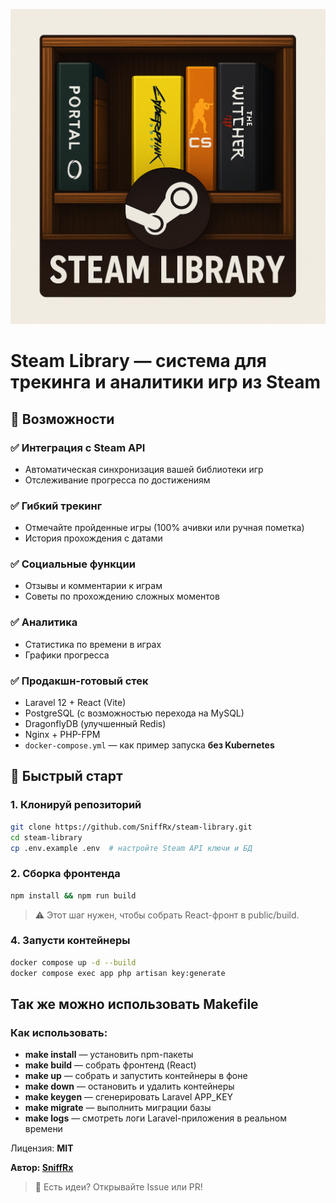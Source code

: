 ![steam-library.png](public/images/steam-library.png)

# Steam Library — система для трекинга и аналитики игр из Steam

## 🌟 Возможности
### ✅ Интеграция с Steam API
- Автоматическая синхронизация вашей библиотеки игр
- Отслеживание прогресса по достижениям
### ✅ Гибкий трекинг
- Отмечайте пройденные игры (100% ачивки или ручная пометка)
- История прохождения с датами
### ✅ Социальные функции
- Отзывы и комментарии к играм
- Советы по прохождению сложных моментов
### ✅ Аналитика
- Статистика по времени в играх
- Графики прогресса
### ✅ Продакшн-готовый стек
- Laravel 12 + React (Vite)
- PostgreSQL (с возможностью перехода на MySQL)
- DragonflyDB (улучшенный Redis)
- Nginx + PHP-FPM
- `docker-compose.yml` — как пример запуска **без Kubernetes**
## 🚀 Быстрый старт

### 1. Клонируй репозиторий

```bash
git clone https://github.com/SniffRx/steam-library.git  
cd steam-library
cp .env.example .env  # настройте Steam API ключи и БД
```

### 2. Сборка фронтенда
```bash
npm install && npm run build
```
> ⚠️ Этот шаг нужен, чтобы собрать React-фронт в public/build.

### 4. Запусти контейнеры

```bash
docker compose up -d --build  
docker compose exec app php artisan key:generate
```

## Так же можно использовать Makefile

### Как использовать:
- **make install** — установить npm-пакеты
- **make build** — собрать фронтенд (React)
- **make up** — собрать и запустить контейнеры в фоне
- **make down** — остановить и удалить контейнеры
- **make keygen** — сгенерировать Laravel APP_KEY
- **make migrate** — выполнить миграции базы
- **make logs** — смотреть логи Laravel-приложения в реальном времени

Лицензия: **MIT**

**Автор: [SniffRx](https://github.com/SniffRx/)**

> 💬 Есть идеи? Открывайте Issue или PR!

